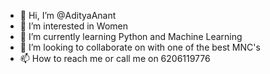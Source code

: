 - 👋 Hi, I’m @AdityaAnant
- 👀 I’m interested in Women
- 🌱 I’m currently learning Python and Machine Learning
- 💞️ I’m looking to collaborate on with one of the best MNC's
- 📫 How to reach me or call me on 6206119776

<!---
AdityaAnant/AdityaAnant is a ✨ special ✨ repository because its `README.md` (this file) appears on your GitHub profile.
You can click the Preview link to take a look at your changes.
--->

